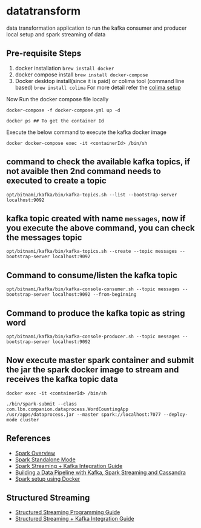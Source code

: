 # datatransform
data transformation application to run the kafka consumer and producer local setup and spark streaming of data 

## Pre-requisite Steps
1. docker installation ` brew install docker `
2. docker compose install `brew install docker-compose`
3. Docker desktop install(since it is paid) or colima tool (command line based) `brew install colima` For more detail refer the [colima setup](https://opensource.com/article/22/9/docker-desktop-colima)


Now Run the docker compose file locally

```
docker-compose -f docker-compose.yml up -d

docker ps ## To get the container Id
```
Execute the below command to execute the kafka docker image
```
docker docker-compose exec -it <containerId> /bin/sh
```
## command to check the available kafka topics, if not avaible then 2nd command needs to executed to create a topic
```
opt/bitnami/kafka/bin/kafka-topics.sh --list --bootstrap-server localhost:9092
```
## kafka topic created with name `messages`, now if you execute the above command, you can check the messages topic 
```
opt/bitnami/kafka/bin/kafka-topics.sh --create --topic messages --bootstrap-server localhost:9092
```
## Command to consume/listen the kafka topic 
```
opt/bitnami/kafka/bin/kafka-console-consumer.sh --topic messages --bootstrap-server localhost:9092 --from-beginning
```
## Command to produce the kafka topic as string word
```
opt/bitnami/kafka/bin/kafka-console-producer.sh --topic messages --bootstrap-server localhost:9092
```

## Now execute master spark container and submit the jar the spark docker image to stream and receives the kafka topic data
```
docker exec -it <containerId> /bin/sh

./bin/spark-submit --class com.lbn.companion.dataprocess.WordCountingApp /usr/apps/dataprocess.jar --master spark://localhost:7077 --deploy-mode cluster
```



## References
- [Spark Overview](https://spark.apache.org/docs/latest/index.html)
- [Spark Standalone Mode](https://spark.apache.org/docs/latest/spark-standalone.html)
- [Spark Streaming + Kafka Integration Guide](https://spark.apache.org/docs/latest/streaming-kafka-0-10-integration.html)
- [Building a Data Pipeline with Kafka, Spark Streaming and Cassandra](https://www.baeldung.com/kafka-spark-data-pipeline)
- [Spark setup using Docker](https://hub.docker.com/r/bitnami/spark/)

## Structured Streaming
- [Structured Streaming Programming Guide](https://spark.apache.org/docs/latest/structured-streaming-programming-guide.html)
- [Structured Streaming + Kafka Integration Guide](https://spark.apache.org/docs/latest/structured-streaming-kafka-integration.html)
  

